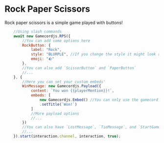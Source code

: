 <style scoped>
.emoji-container {
	display: inline-block;
}

.emoji-container .emoji-image {
	width: 1.375rem;
	height: 1.375rem;
	vertical-align: bottom;
	margin-right: 6px;
}
</style>

# Rock Paper Scissors

Rock paper scissors is a simple game played with buttons!

<DiscordMessages>
	<DiscordMessage profile="bot">
		<template #interactions>
			<DiscordInteraction profile="user" :command="true">rps</DiscordInteraction>
		</template>
					<template #embeds>
			<DiscordEmbed
				border-color="#5865f2"
				embed-title="The game has started!"
				author-name="Powered by Gamecord.js"
				author-icon="https://cdn.discordapp.com/emojis/946191137645940806.webp?quality=lossless"
				author-url="https://games.js.org/"
			>
				The RPS game has started! Please click a button.
			</DiscordEmbed>
		</template>
		<template #actions>
			<DiscordButtons>
				<DiscordButton>
						<span class="emoji-container">
			<img class="emoji-image" title="rock" src="https://emojipedia-us.s3.dualstack.us-west-1.amazonaws.com/thumbs/320/twitter/282/rock_1faa8.png" alt="" />
		</span>
				Rock
				</DiscordButton>
				<DiscordButton>
						<span class="emoji-container">
			<img class="emoji-image" title="paper" src="https://emojipedia-us.s3.dualstack.us-west-1.amazonaws.com/thumbs/320/twitter/282/page-facing-up_1f4c4.png" alt="" />
		</span>
				Paper
				</DiscordButton>
				<DiscordButton>
						<span class="emoji-container">
			<img class="emoji-image" title="scissors" src="https://emojipedia-us.s3.dualstack.us-west-1.amazonaws.com/thumbs/320/twitter/248/scissors_2702.png" alt="" />
		</span>
				Scissors
				</DiscordButton>
			</DiscordButtons>
		</template>
	</DiscordMessage>
</DiscordMessages>

<!-- eslint-skip -->

```js
    //Using slash commands
    await new Gamecordjs.RPS({
        //You can add some options here
        RockButton: {
            label: "Rock",
            style: "BLURPLE", //If you change the style it might look really weird!
            emoji: "🪨"
        },
        //You can also add `ScissorButton` and `PaperButton`
        //...
    }, {
        //Here you can set your custom embeds'
        WinMessage: new Gamecordjs.Payload({
            content: `You won {{playerMention}}!`,
            embeds: [
                new Gamecordjs.Embed() //You can only use the gamecord Embed class.
                .setTitle(`Won!`)
            ]
            //More payload options
            //...
        })
        //You can also have `LostMessage`, `TieMessage`, and `StartGameMessage`
        //...
    }).start(interaction.channel, interaction, true);
```